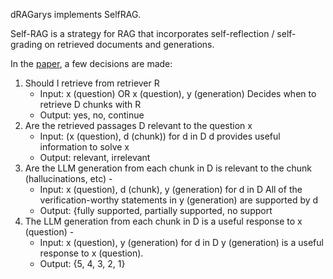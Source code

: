 dRAGarys implements SelfRAG.

Self-RAG is a strategy for RAG that incorporates self-reflection / self-grading on retrieved documents and generations.


In the [paper](https://arxiv.org/abs/2310.11511), a few decisions are made:

1. Should I retrieve from retriever R
   - Input: x (question) OR x (question), y (generation)
      Decides when to retrieve D chunks with R
   - Output: yes, no, continue
2. Are the retrieved passages D relevant to the question x
   - Input: (x (question), d (chunk)) for d in D
      d provides useful information to solve x
   - Output: relevant, irrelevant
3. Are the LLM generation from each chunk in D is relevant to the chunk (hallucinations, etc) -
    - Input: x (question), d (chunk), y (generation) for d in D
All of the verification-worthy statements in y (generation) are supported by d
    - Output: {fully supported, partially supported, no support
4. The LLM generation from each chunk in D is a useful response to x (question) -
    - Input: x (question), y (generation) for d in D
y (generation) is a useful response to x (question).
    - Output: {5, 4, 3, 2, 1}

